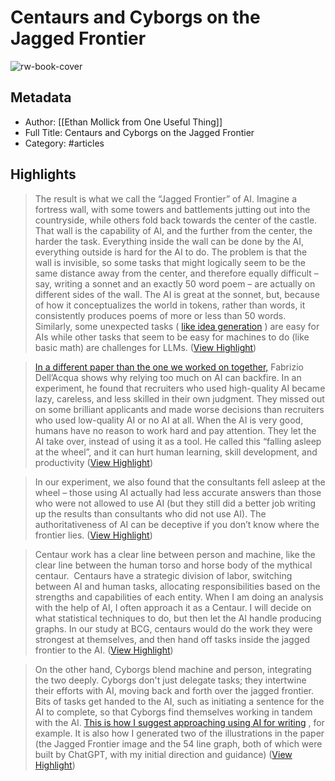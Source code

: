 # Centaurs and Cyborgs on the Jagged Frontier

![rw-book-cover](https://readwise-assets.s3.amazonaws.com/static/images/article2.74d541386bbf.png)

## Metadata
- Author: [[Ethan Mollick from One Useful Thing]]
- Full Title: Centaurs and Cyborgs on the Jagged Frontier
- Category: #articles

## Highlights

> The result is what we call the “Jagged Frontier” of AI. Imagine a fortress wall, with some towers and battlements jutting out into the countryside, while others fold back towards the center of the castle. That wall is the capability of AI, and the further from the center, the harder the task. Everything inside the wall can be done by the AI, everything outside is hard for the AI to do. The problem is that the wall is invisible, so some tasks that might logically seem to be the same distance away from the center, and therefore equally difficult – say, writing a sonnet and an exactly 50 word poem – are actually on different sides of the wall. The AI is great at the sonnet, but, because of how it conceptualizes the world in tokens, rather than words, it consistently produces poems of more or less than 50 words.  Similarly, some unexpected tasks ( [like idea generation](https://substack.com/redirect/97d01f5b-d92d-4654-ac6e-94513ea342d2?j=eyJ1IjoiYXZ6eDQifQ.G0OEO2hYU5EfmDn6Y1N-lMJfqyCMC6azYH_trtWPtnc) ) are easy for AIs while other tasks that seem to be easy for machines to do (like basic math) are challenges for LLMs. ([View Highlight](https://read.readwise.io/read/01hagsyfg9zpybymqz71q94v4e))


> [In a different paper than the one we worked on together,](https://substack.com/redirect/d3f20d49-f475-4aa3-9beb-bfbfa220deb6?j=eyJ1IjoiYXZ6eDQifQ.G0OEO2hYU5EfmDn6Y1N-lMJfqyCMC6azYH_trtWPtnc) Fabrizio Dell’Acqua shows why relying too much on AI can backfire. In an experiment, he found that recruiters who used high-quality AI became lazy, careless, and less skilled in their own judgment. They missed out on some brilliant applicants and made worse decisions than recruiters who used low-quality AI or no AI at all. When the AI is very good, humans have no reason to work hard and pay attention. They let the AI take over, instead of using it as a tool. He called this “falling asleep at the wheel”, and it can hurt human learning, skill development, and productivity ([View Highlight](https://read.readwise.io/read/01hagsxv9kg32sgvxbtz32pjqg))


> In our experiment, we also found that the consultants fell asleep at the wheel – those using AI actually had less accurate answers than those who were not allowed to use AI (but they still did a better job writing up the results than consultants who did not use AI). The authoritativeness of AI can be deceptive if you don’t know where the frontier lies. ([View Highlight](https://read.readwise.io/read/01hagsy8y5k7hkxaw57cwdhgb7))


> Centaur work has a clear line between person and machine, like the clear line between the human torso and horse body of the mythical centaur.  Centaurs have a strategic division of labor, switching between AI and human tasks, allocating responsibilities based on the strengths and capabilities of each entity. When I am doing an analysis with the help of AI, I often approach it as a Centaur. I will decide on what statistical techniques to do, but then let the AI handle producing graphs. In our study at BCG, centaurs would do the work they were strongest at themselves, and then hand off tasks inside the jagged frontier to the AI. ([View Highlight](https://read.readwise.io/read/01hagszxzafvacth3v85y0qp6r))


> On the other hand, Cyborgs blend machine and person, integrating the two deeply. Cyborgs don't just delegate tasks; they intertwine their efforts with AI, moving back and forth over the jagged frontier. Bits of tasks get handed to the AI, such as initiating a sentence for the AI to complete, so that Cyborgs find themselves working in tandem with the AI. [This is how I suggest approaching using AI for writing](https://substack.com/redirect/d8925f8f-7ce2-404c-a455-19fc8ac5a856?j=eyJ1IjoiYXZ6eDQifQ.G0OEO2hYU5EfmDn6Y1N-lMJfqyCMC6azYH_trtWPtnc) , for example. It is also how I generated two of the illustrations in the paper (the Jagged Frontier image and the 54 line graph, both of which were built by ChatGPT, with my initial direction and guidance) ([View Highlight](https://read.readwise.io/read/01hagt0gpv3740bcjek2kwhd9q))

